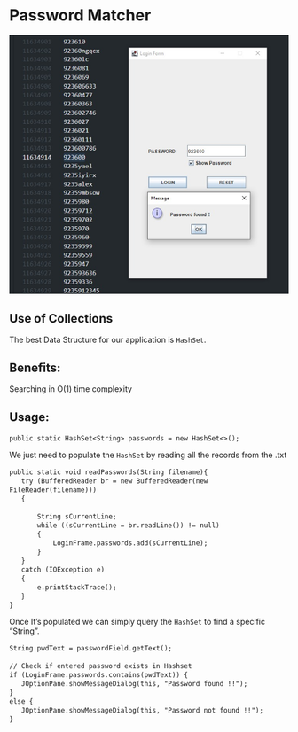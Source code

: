 Password Matcher
=========
![](https://github.com/dgodfrey206/PasswordMatcher/blob/main/output.jpg)

<h2>Use of Collections</h2>

The best Data Structure for our application is `HashSet`.

<h2>Benefits:</h2>

Searching in O(1) time complexity

<h2>Usage:</h2>

    public static HashSet<String> passwords = new HashSet<>();

We just need to populate the `HashSet` by reading all the records from the .txt

    public static void readPasswords(String filename){
       try (BufferedReader br = new BufferedReader(new FileReader(filename)))
       {

           String sCurrentLine;
           while ((sCurrentLine = br.readLine()) != null)
           {
               LoginFrame.passwords.add(sCurrentLine);
           }
       }
       catch (IOException e)
       {
           e.printStackTrace();
       }
    }

Once It’s populated we can simply query the `HashSet` to find a specific “String”.

    String pwdText = passwordField.getText();

    // Check if entered password exists in Hashset
    if (LoginFrame.passwords.contains(pwdText)) {
       JOptionPane.showMessageDialog(this, "Password found !!");
    }
    else {
       JOptionPane.showMessageDialog(this, "Password not found !!");
    }
